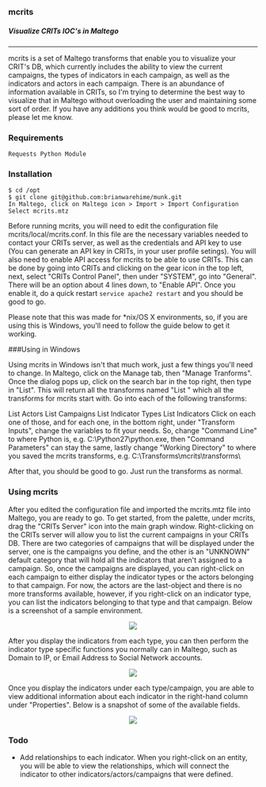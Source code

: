 ### mcrits
##### Visualize CRITs IOC's in Maltego
-------------------------------------------------

mcrits is a set of Maltego transforms that enable you to visualize your CRIT's DB, which currently includes the ability to view the current campaigns, the types of indicators in each campaign, as well as the indicators and actors in each campaign. There is an abundance of information available in CRITs, so I'm trying to determine the best way to visualize that in Maltego without overloading the user and maintaining some sort of order. If you have any additions you think would be good to mcrits, please let me know.

### Requirements

```
Requests Python Module
```

### Installation

```
$ cd /opt
$ git clone git@github.com:brianwarehime/munk.git
In Maltego, click on Maltego icon > Import > Import Configuration
Select mcrits.mtz
```

Before running mcrits, you will need to edit the configuration file mcrits/local/mcrits.conf. In this file are the necessary variables needed to contact your CRITs server, as well as the credentials and API key to use (You can generate an API key in CRITs, in your user profile setings). You will also need to enable API access for mcrits to be able to use CRITs. This can be done by going into CRITs and clicking on the gear icon in the top left, next, select "CRITs Control Panel", then under "SYSTEM", go into "General". There will be an option about 4 lines down, to "Enable API". Once you enable it, do a quick restart ```service apache2 restart``` and you should be good to go.

Please note that this was made for *nix/OS X environments, so, if you are using this is Windows, you'll need to follow the guide below to get it working.

###Using in Windows

Using mcrits in Windows isn't that much work, just a few things you'll need to change. In Maltego, click on the Manage tab, then "Manage Tranforms". Once the dialog pops up, click on the search bar in the top right, then type in "List". This will return all the transforms named "List " which all the transforms for mcrits start with. Go into each of the following transforms:

List Actors
List Campaigns
List Indicator Types
List Indicators
Click on each one of those, and for each one, in the bottom right, under "Transform Inputs", change the variables to fit your needs. So, change "Command Line" to where Python is, e.g. C:\Python27\python.exe, then "Command Parameters" can stay the same, lastly change "Working Directory" to where you saved the mcrits transforms, e.g. C:\Transforms\mcrits\transforms\

After that, you should be good to go. Just run the transforms as normal.

### Using mcrits

After you edited the configuration file and imported the mcrits.mtz file into Maltego, you are ready to go. To get started, from the palette, under mcrits, drag the "CRITs Server" icon into the main graph window. Right-clicking on the CRITs server will allow you to list the current campaigns in your CRITs DB. There are two categories of campaigns that will be displayed under the server, one is the campaigns you define, and the other is an "UNKNOWN" default category that will hold all the indicators that aren't assigned to a campaign. So, once the campaigns are displayed, you can right-click on each campaign to either display the indicator types or the actors belonging to that campaign. For now, the actors are the last-object and there is no more transforms available, however, if you right-click on an indicator type, you can list the indicators belonging to that type and that campaign. Below is a screenshot of a sample environment.

<p align="center">
<img src="http://f.cl.ly/items/1Y241U0Z1W2R2W2a0u46/Screen%20Shot%202014-11-18%20at%204.32.11%20PM.png"></p>

After you display the indicators from each type, you can then perform the indicator type specific functions you normally can in Maltego, such as Domain to IP, or Email Address to Social Network accounts.

<p align="center">
<img src="http://f.cl.ly/items/1U351r2o2o1k081D091b/Screen%20Shot%202014-11-18%20at%204.32.31%20PM.png"></p>

Once you display the indicators under each type/campaign, you are able to view additional information about each indicator in the right-hand column under "Properties". Below is a snapshot of some of the available fields.

<p align="center">
<img src="http://cl.ly/image/0T3t041G3831/Screen%20Shot%202014-11-17%20at%205.31.37%20PM.png"></p>

### Todo

- Add relationships to each indicator. When you right-click on an entity, you will be able to view the relationships, which will connect the indicator to other indicators/actors/campaigns that were defined.

